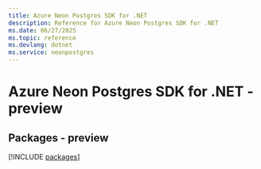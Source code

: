 ```yaml
---
title: Azure Neon Postgres SDK for .NET
description: Reference for Azure Neon Postgres SDK for .NET
ms.date: 06/27/2025
ms.topic: reference
ms.devlang: dotnet
ms.service: neonpostgres
---
```

# Azure Neon Postgres SDK for .NET - preview
## Packages - preview
[!INCLUDE [packages](neon-postgres-index.md)]